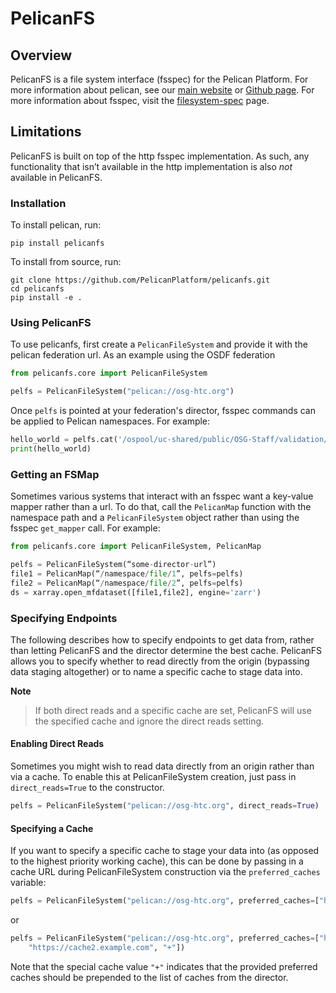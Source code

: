 # PelicanFS

## Overview

PelicanFS is a file system interface (fsspec) for the Pelican Platform.  For more information about pelican, see our [main website](https://pelicanplatform.org) or [Github page](https://github.com/PelicanPlatform/pelican). For more information about fsspec, visit the [filesystem-spec](https://filesystem-spec.readthedocs.io/en/latest/index.html) page.


## Limitations

PelicanFS is built on top of the http fsspec implementation. As such, any functionality that isn’t available in the http implementation is also *not* available in PelicanFS.

### Installation

To install pelican, run:

```
pip install pelicanfs
```

To install from source, run:

```
git clone https://github.com/PelicanPlatform/pelicanfs.git
cd pelicanfs
pip install -e .
```


### Using PelicanFS

To use pelicanfs, first create a `PelicanFileSystem` and provide it with the pelican federation url. As an example using the OSDF federation

```python
from pelicanfs.core import PelicanFileSystem

pelfs = PelicanFileSystem("pelican://osg-htc.org")
```

Once `pelfs` is pointed at your federation's director, fsspec commands can be applied to Pelican namespaces. For example:

```python
hello_world = pelfs.cat('/ospool/uc-shared/public/OSG-Staff/validation/test.txt')
print(hello_world)
```

### Getting an FSMap

Sometimes various systems that interact with an fsspec want a key-value mapper rather than a url. To do that, call the `PelicanMap` function with the namespace path and a `PelicanFileSystem` object rather than using the fsspec `get_mapper` call. For example:

```python
from pelicanfs.core import PelicanFileSystem, PelicanMap

pelfs = PelicanFileSystem(“some-director-url”)
file1 = PelicanMap(“/namespace/file/1”, pelfs=pelfs)
file2 = PelicanMap(“/namespace/file/2”, pelfs=pelfs)
ds = xarray.open_mfdataset([file1,file2], engine='zarr')
```

### Specifying Endpoints

The following describes how to specify endpoints to get data from, rather than letting PelicanFS and the director determine the best cache. PelicanFS allows you to specify whether to read directly from the origin (bypassing data staging altogether) or to name a specific cache to stage data into. 

**Note**
> If both direct reads and a specific cache are set, PelicanFS will use the specified cache and ignore the direct reads setting.


#### Enabling Direct Reads

Sometimes you might wish to read data directly from an origin rather than via a cache. To enable this at PelicanFileSystem creation, just pass in `direct_reads=True` to the constructor.

```python
pelfs = PelicanFileSystem("pelican://osg-htc.org", direct_reads=True)
```

#### Specifying a Cache

If you want to specify a specific cache to stage your data into (as opposed to the highest priority working cache), this can be done by passing in a cache URL during PelicanFileSystem construction via the `preferred_caches` variable:

```python
pelfs = PelicanFileSystem("pelican://osg-htc.org", preferred_caches=["https://cache.example.com"])
```

or

```python
pelfs = PelicanFileSystem("pelican://osg-htc.org", preferred_caches=["https://cache.example.com",
    "https://cache2.example.com", "+"])
```

Note that the special cache value `"+"` indicates that the provided preferred caches should be prepended to the
list of caches from the director.
